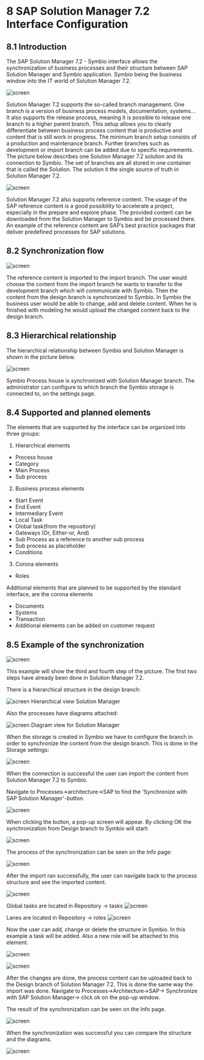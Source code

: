 # 8 SAP Solution Manager 7.2 Interface Configuration

## 8.1 Introduction

The SAP Solution Manager 7.2 - Symbio interface allows the synchronization of business processes and their structure between SAP Solution Manager and Symbio application.
Symbio being the business window into the IT world of Solution Manager 7.2. 

![screen](./media/7.12.png)

Solution Manager 7.2 supports the so-called branch management. One branch is a version of business process models, documentation, systems… It also supports the release process, meaning it is possible to release one branch to a higher parent branch. This setup allows you to clearly differentiate between business process content that is productive and content that is still work in progress. The minimum branch setup consists of a production and maintenance branch. Further branches such as development or import branch can be added due to specific requirements. The picture below describes one Solution Manager 7.2 solution and its connection to Symbio. The set of branches are all stored in one container that is called the Solution. The solution it the single source of truth in Solution Manager 7.2.

![screen](./media/7.13.png)

Solution Manager 7.2 also supports reference content. The usage of the SAP reference content is a good possibility to accelerate a project, especially in the prepare and explore phase. The provided content can be downloaded from the Solution Manager to Symbio and be processed there.
An example of the reference content are SAP’s best practice packages that deliver predefined processes for SAP solutions.

## 8.2 Synchronization flow

![screen](./media/7.14.png)

The reference content is imported to the import branch. The user would choose the content from the import branch he wants to transfer to the development branch which will communicate with Symbio. Then the content from the design branch is synchronized to Symbio. In Symbio the business user would be able to change, add and delete content. When he is finished with modeling he would upload the changed content back to the design branch. 

## 8.3 Hierarchical relationship

The hierarchical relationship between Symbio and Solution Manager is shown in the picture below. 

![screen](./media/7.15.png)

Symbio Process house is synchronized with Solution Manager branch. The administrator can configure to which branch the Symbio storage is connected to, on the settings page.

## 8.4 Supported and planned elements

The elements that are supported by the interface can be organized into three groups:

1. Hierarchical elements
- Process house
- Category
- Main Process
- Sub process

2. Business process elements
- Start Event
- End Event
- Intermediary Event
- Local Task
- Global task(from the repository)
- Gateways (Or, Either-or, And)
- Sub Process as a reference to another sub process
- Sub process as placeholder
- Conditions

3. Corona elements
- Roles

Additional elements that are planned to be supported by the standard interface, are the corona elements
- Documents
- Systems
- Transaction
- Additional elements can be added on customer request

## 8.5 Example of the synchronization

![screen](./media/7.16.png)

This example will show the third and fourth step of the picture. The first two steps have already been done in Solution Manager 7.2.

There is a hierarchical structure in the design branch:

![screen](./media/7.17.png)
Hierarchical view Solution Manager

Also the processes have diagrams attached:

![screen](./media/7.18.png)
Diagram view for Solution Manager

When the storage is created in Symbio we have to configure the branch in order to synchronize the content from the design branch. This is done in the Storage settings:

![screen](./media/7.19.png)

When the connection is successful the user can import the content from Solution Manager 7.2 to Symbio.

Navigate to Processes->architecture->SAP to find the 'Synchronize with SAP Solution Manager'-button.

![screen](./media/7.20.png)

When clicking the button, a pop-up screen will appear. By clicking OK the synchronization from Design branch to Symbio will start:

![screen](./media/7.21.png)

The process of the synchronization can be seen on the Info page:

![screen](./media/7.22.png)

After the import ran successfully, the user can navigate back to the process structure and see the imported content.

![screen](./media/7.23.png)

Global tasks are located in Repository -> tasks
![screen](./media/7.24.png)

Lanes are located in Repository -> roles
![screen](./media/7.25.png)

Now the user can add, change or delete the structure in Symbio. 
In this example a task will be added. Also a new role will be attached to this element.

![screen](./media/7.26.png)

![screen](./media/7.27.png)

After the changes are done, the process content can be uploaded back to the Design branch of Solution Manager 7.2. This is done the same way the import was done.
Navigate to Processes->Architecture->SAP-> Synchronize with SAP Solution Manager-> click ok on the pop-up window.

The result of the synchronization can be seen on the Info page.

![screen](./media/7.28.png)

When the synchronization was successful you can compare the structure and the diagrams.

![screen](./media/7.29.png)